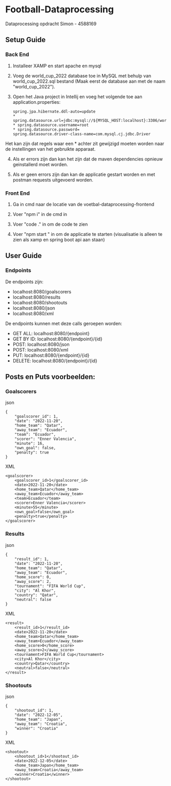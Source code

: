 
# Football-Dataprocessing

Dataprocessing opdracht Simon - 4588169


## Setup Guide

### Back End
1. Installeer XAMP en start apache en mysql

2. Voeg de world_cup_2022 database toe in MySQL met behulp van world_cup_2022.sql bestand (Maak eerst de database aan met de naam "world_cup_2022").

3. Open het Java project in Intellij en voeg het volgende toe aan application.properties:
    ```
	spring.jpa.hibernate.ddl-auto=update
    * spring.datasource.url=jdbc:mysql://${MYSQL_HOST:localhost}:3306/world_cup_2022
    * spring.datasource.username=root
    * spring.datasource.password=
	spring.datasource.driver-class-name=com.mysql.cj.jdbc.Driver
    ```
Het kan zijn dat regels waar een * achter zit gewijzigd moeten worden naar de instellingen van het gebruikte apparaat.

4. Als er errors zijn dan kan het zijn dat de maven dependencies opnieuw geinstallerd moet worden.

5. Als er geen errors zijn dan kan de applicatie gestart worden en met postman requests uitgevoerd worden.

### Front End

1. Ga in cmd naar de locatie van de voetbal-dataprocessing-frontend

2. Voer "npm i" in de cmd in

3. Voer "code ." in om de code te zien

4. Voer "npm start " in om de applicatie te starten (visualisatie is alleen te zien als xamp en spring boot api aan staan)

## User Guide

### Endpoints
De endpoints zijn:

- localhost:8080/goalscorers
- localhost:8080/results
- localhost:8080/shootouts
- localhost:8080/json
- localhost:8080/xml

De endpoints kunnen met deze calls geroepen worden:

- GET ALL: localhost:8080/{endpoint}
- GET BY ID: localhost:8080/{endpoint}/{id}
- POST: localhost:8080/json
- POST: localhost:8080/xml
- PUT: localhost:8080/{endpoint}/{id}
- DELETE: localhost:8080/{endpoint}/{id}

## Posts en Puts voorbeelden:

### Goalscorers

json
```
{
    "goalscorer_id": 1,
    "date": "2022-11-20",
    "home_team": "Qatar",
    "away_team": "Ecuador",
    "team": "Ecuador",
    "scorer": "Enner Valencia",
    "minute": 16,
    "own_goal": false,
    "penalty": true
}
```

XML
```
<goalscorer>
    <goalscorer_id>1</goalscorer_id>
    <date>2022-11-20</date>
    <home_team>Qatar</home_team>
    <away_team>Ecuador</away_team>
    <team>Ecuador</team>
    <scorer>Enner Valencia</scorer>
    <minute>55</minute>
    <own_goal>false</own_goal>
    <penalty>true</penalty>
</goalscorer>
```
### Results

json
```
{
    "result_id": 1,
    "date": "2022-11-20",
    "home_team": "Qatar",
    "away_team": "Ecuador",
    "home_score": 0,
    "away_score": 2,
    "tournament": "FIFA World Cup",
    "city": "Al Khor",
    "country": "Qatar",
    "neutral": false
}
```

XML
```
<result>
    <result_id>1</result_id>
    <date>2022-11-20</date>
    <home_team>Qatar</home_team>
    <away_team>Ecuador</away_team>
    <home_score>0</home_score>
    <away_score>2</away_score>
    <tournament>FIFA World Cup</tournament>
    <city>Al Khor</city>
    <country>Qatar</country>
    <neutral>false</neutral>
</result>
```
### Shootouts

json
```
{
    "shootout_id": 1,
    "date": "2022-12-05",
    "home_team": "Japan",
    "away_team": "Croatia",
    "winner": "Croatia"
}
```

XML
```
<shootout>
    <shootout_id>1</shootout_id>
    <date>2022-12-05</date>
    <home_team>Japan</home_team>
    <away_team>Croatia</away_team>
    <winner>Croatia</winner>
</shootout>
```

